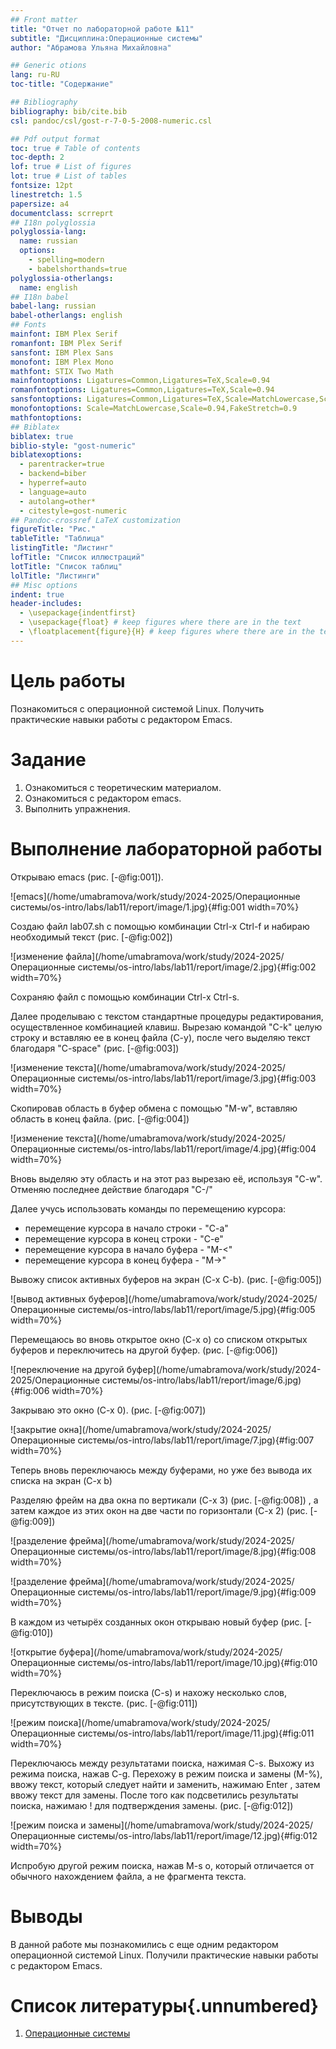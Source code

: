 ```yaml
---
## Front matter
title: "Отчет по лабораторной работе №11"
subtitle: "Дисциплина:Операционные системы"
author: "Абрамова Ульяна Михайловна"

## Generic otions
lang: ru-RU
toc-title: "Содержание"

## Bibliography
bibliography: bib/cite.bib
csl: pandoc/csl/gost-r-7-0-5-2008-numeric.csl

## Pdf output format
toc: true # Table of contents
toc-depth: 2
lof: true # List of figures
lot: true # List of tables
fontsize: 12pt
linestretch: 1.5
papersize: a4
documentclass: scrreprt
## I18n polyglossia
polyglossia-lang:
  name: russian
  options:
	- spelling=modern
	- babelshorthands=true
polyglossia-otherlangs:
  name: english
## I18n babel
babel-lang: russian
babel-otherlangs: english
## Fonts
mainfont: IBM Plex Serif
romanfont: IBM Plex Serif
sansfont: IBM Plex Sans
monofont: IBM Plex Mono
mathfont: STIX Two Math
mainfontoptions: Ligatures=Common,Ligatures=TeX,Scale=0.94
romanfontoptions: Ligatures=Common,Ligatures=TeX,Scale=0.94
sansfontoptions: Ligatures=Common,Ligatures=TeX,Scale=MatchLowercase,Scale=0.94
monofontoptions: Scale=MatchLowercase,Scale=0.94,FakeStretch=0.9
mathfontoptions:
## Biblatex
biblatex: true
biblio-style: "gost-numeric"
biblatexoptions:
  - parentracker=true
  - backend=biber
  - hyperref=auto
  - language=auto
  - autolang=other*
  - citestyle=gost-numeric
## Pandoc-crossref LaTeX customization
figureTitle: "Рис."
tableTitle: "Таблица"
listingTitle: "Листинг"
lofTitle: "Список иллюстраций"
lotTitle: "Список таблиц"
lolTitle: "Листинги"
## Misc options
indent: true
header-includes:
  - \usepackage{indentfirst}
  - \usepackage{float} # keep figures where there are in the text
  - \floatplacement{figure}{H} # keep figures where there are in the text
---
```


# Цель работы

Познакомиться с операционной системой Linux. Получить практические навыки работы с редактором Emacs.

# Задание

1. Ознакомиться с теоретическим материалом.
2. Ознакомиться с редактором emacs.
3. Выполнить упражнения.



# Выполнение лабораторной работы

Открываю emacs (рис. [-@fig:001]).

![emacs](/home/umabramova/work/study/2024-2025/Операционные системы/os-intro/labs/lab11/report/image/1.jpg){#fig:001 width=70%}

Создаю файл lab07.sh с помощью комбинации Ctrl-x Ctrl-f и набираю необходимый текст (рис. [-@fig:002])

![изменение файла](/home/umabramova/work/study/2024-2025/Операционные системы/os-intro/labs/lab11/report/image/2.jpg){#fig:002 width=70%}

Сохраняю файл с помощью комбинации Ctrl-x Ctrl-s.

Далее проделываю с текстом стандартные процедуры редактирования, осуществленное комбинацией клавиш.
Вырезаю командой "С-k" целую строку и вставляю ее в конец файла (C-y), после чего выделяю текст благодаря "C-space" 
(рис. [-@fig:003])

![изменение текста](/home/umabramova/work/study/2024-2025/Операционные системы/os-intro/labs/lab11/report/image/3.jpg){#fig:003 width=70%}

Скопировав область в буфер обмена с помощью "M-w", вставляю область в конец файла. (рис. [-@fig:004])

![изменение текста](/home/umabramova/work/study/2024-2025/Операционные системы/os-intro/labs/lab11/report/image/4.jpg){#fig:004 width=70%}

Вновь выделяю эту область и на этот раз вырезаю её, используя "C-w".
Отменяю последнее действие благодаря "C-/"

Далее учусь использовать команды по перемещению курсора:
- перемещение курсора в начало строки - "C-a"
- перемещение курсора в конец строки  - "C-e"
- перемещение курсора в начало буфера  - "M-<"
- перемещение курсора в конец буфера - "M->"

Вывожу список активных буферов на экран (C-x C-b).  (рис. [-@fig:005])

![вывод активных буферов](/home/umabramova/work/study/2024-2025/Операционные системы/os-intro/labs/lab11/report/image/5.jpg){#fig:005 width=70%}

Перемещаюсь во вновь открытое окно (C-x o) со списком открытых буферов и переключитесь на другой буфер. (рис. [-@fig:006])

![переключение на другой буфер](/home/umabramova/work/study/2024-2025/Операционные системы/os-intro/labs/lab11/report/image/6.jpg){#fig:006 width=70%}

Закрываю это окно (C-x 0). (рис. [-@fig:007])

![закрытие окна](/home/umabramova/work/study/2024-2025/Операционные системы/os-intro/labs/lab11/report/image/7.jpg){#fig:007 width=70%}

Теперь вновь переключаюсь между буферами, но уже без вывода их списка на экран (C-x b)

Разделяю фрейм на два окна по вертикали (C-x 3) (рис. [-@fig:008]) , а затем каждое из этих окон на две части по горизонтали (C-x 2) (рис. [-@fig:009])

![разделение фрейма](/home/umabramova/work/study/2024-2025/Операционные системы/os-intro/labs/lab11/report/image/8.jpg){#fig:008 width=70%}

![разделение фрейма](/home/umabramova/work/study/2024-2025/Операционные системы/os-intro/labs/lab11/report/image/9.jpg){#fig:009 width=70%}

В каждом из четырёх созданных окон открываю новый буфер (рис. [-@fig:010])

![открытие буфера](/home/umabramova/work/study/2024-2025/Операционные системы/os-intro/labs/lab11/report/image/10.jpg){#fig:010 width=70%}

Переключаюсь в режим поиска (C-s) и нахожу несколько слов, присутствующих в тексте. (рис. [-@fig:011]) 

![режим поиска](/home/umabramova/work/study/2024-2025/Операционные системы/os-intro/labs/lab11/report/image/11.jpg){#fig:011 width=70%}

Переключаюсь между результатами поиска, нажимая C-s. Выхожу из режима поиска, нажав C-g.
Перехожу в режим поиска и замены (M-%), ввожу текст, который следует найти и заменить, нажимаю Enter , затем ввожу текст для замены. После того как подсветились результаты поиска, нажимаю ! для подтверждения замены. (рис. [-@fig:012]) 

![режим поиска и замены](/home/umabramova/work/study/2024-2025/Операционные системы/os-intro/labs/lab11/report/image/12.jpg){#fig:012 width=70%}

Испробую другой режим поиска, нажав M-s o, который отличается от обычного нахождением файла, а не фрагмента текста.

# Выводы

В данной работе мы познакомились с еще одним редактором операционной
системой Linux. Получили практические навыки работы с редактором Emacs.

# Список литературы{.unnumbered}

1. [Операционные системы](https://esystem.rudn.ru/pluginfile.php/2586728/mod_resource/content/5/009-lab_emacs.pdf)
